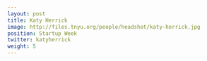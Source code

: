```yaml
---
layout: post
title: Katy Herrick
image: http://files.tnyu.org/people/headshot/katy-herrick.jpg
position: Startup Week
twitter: katyherrick
weight: 5
---
```

